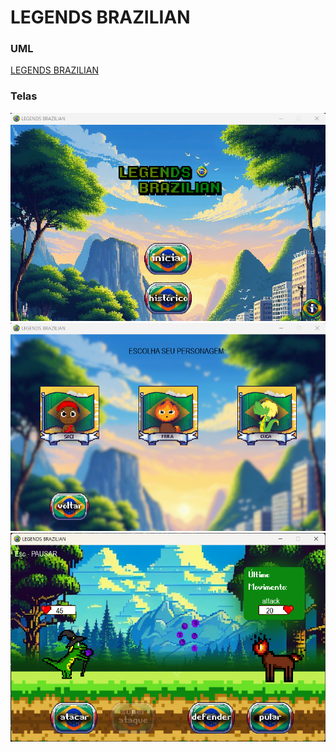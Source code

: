 # LEGENDS BRAZILIAN

### UML
[LEGENDS BRAZILIAN](https://github.com/dannunesd777/OO/tree/main/entregas/entrega3)

### Telas
<img src="./img/rdm/TELA_INICIAL.png">

<img src="./img/rdm/ESCOLHA_PERSONAGEM.png">

<img src="./img/rdm/TELA_COMBATE.png">
